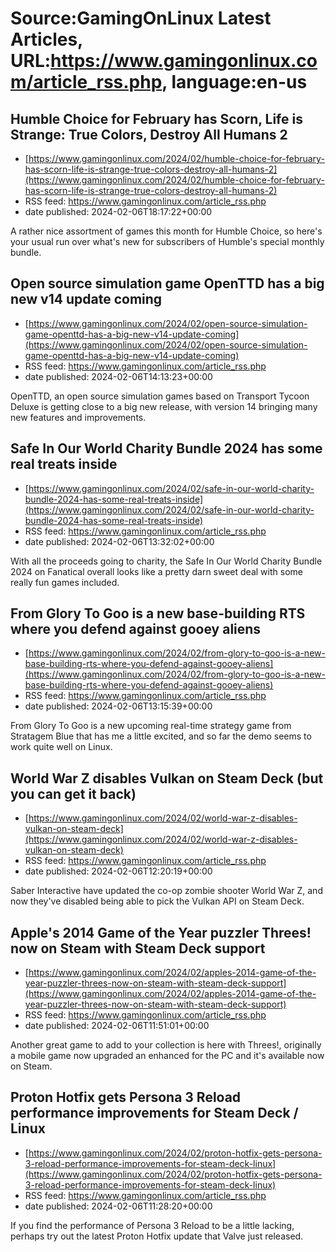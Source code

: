 # Source:GamingOnLinux Latest Articles, URL:https://www.gamingonlinux.com/article_rss.php, language:en-us

## Humble Choice for February has Scorn, Life is Strange: True Colors, Destroy All Humans 2
 - [https://www.gamingonlinux.com/2024/02/humble-choice-for-february-has-scorn-life-is-strange-true-colors-destroy-all-humans-2](https://www.gamingonlinux.com/2024/02/humble-choice-for-february-has-scorn-life-is-strange-true-colors-destroy-all-humans-2)
 - RSS feed: https://www.gamingonlinux.com/article_rss.php
 - date published: 2024-02-06T18:17:22+00:00

A rather nice assortment of games this month for Humble Choice, so here's your usual run over what's new for subscribers of Humble's special monthly bundle.

## Open source simulation game OpenTTD has a big new v14 update coming
 - [https://www.gamingonlinux.com/2024/02/open-source-simulation-game-openttd-has-a-big-new-v14-update-coming](https://www.gamingonlinux.com/2024/02/open-source-simulation-game-openttd-has-a-big-new-v14-update-coming)
 - RSS feed: https://www.gamingonlinux.com/article_rss.php
 - date published: 2024-02-06T14:13:23+00:00

OpenTTD, an open source simulation games based on Transport Tycoon Deluxe is getting close to a big new release, with version 14 bringing many new features and improvements.

## Safe In Our World Charity Bundle 2024 has some real treats inside
 - [https://www.gamingonlinux.com/2024/02/safe-in-our-world-charity-bundle-2024-has-some-real-treats-inside](https://www.gamingonlinux.com/2024/02/safe-in-our-world-charity-bundle-2024-has-some-real-treats-inside)
 - RSS feed: https://www.gamingonlinux.com/article_rss.php
 - date published: 2024-02-06T13:32:02+00:00

With all the proceeds going to charity, the Safe In Our World Charity Bundle 2024 on Fanatical overall looks like a pretty darn sweet deal with some really fun games included.

## From Glory To Goo is a new base-building RTS where you defend against gooey aliens
 - [https://www.gamingonlinux.com/2024/02/from-glory-to-goo-is-a-new-base-building-rts-where-you-defend-against-gooey-aliens](https://www.gamingonlinux.com/2024/02/from-glory-to-goo-is-a-new-base-building-rts-where-you-defend-against-gooey-aliens)
 - RSS feed: https://www.gamingonlinux.com/article_rss.php
 - date published: 2024-02-06T13:15:39+00:00

From Glory To Goo is a new upcoming real-time strategy game from Stratagem Blue that has me a little excited, and so far the demo seems to work quite well on Linux.

## World War Z disables Vulkan on Steam Deck (but you can get it back)
 - [https://www.gamingonlinux.com/2024/02/world-war-z-disables-vulkan-on-steam-deck](https://www.gamingonlinux.com/2024/02/world-war-z-disables-vulkan-on-steam-deck)
 - RSS feed: https://www.gamingonlinux.com/article_rss.php
 - date published: 2024-02-06T12:20:19+00:00

Saber Interactive have updated the co-op zombie shooter World War Z, and now they've disabled being able to pick the Vulkan API on Steam Deck.

## Apple's 2014 Game of the Year puzzler Threes! now on Steam with Steam Deck support
 - [https://www.gamingonlinux.com/2024/02/apples-2014-game-of-the-year-puzzler-threes-now-on-steam-with-steam-deck-support](https://www.gamingonlinux.com/2024/02/apples-2014-game-of-the-year-puzzler-threes-now-on-steam-with-steam-deck-support)
 - RSS feed: https://www.gamingonlinux.com/article_rss.php
 - date published: 2024-02-06T11:51:01+00:00

Another great game to add to your collection is here with Threes!, originally a mobile game now upgraded an enhanced for the PC and it's available now on Steam.

## Proton Hotfix gets Persona 3 Reload performance improvements for Steam Deck / Linux
 - [https://www.gamingonlinux.com/2024/02/proton-hotfix-gets-persona-3-reload-performance-improvements-for-steam-deck-linux](https://www.gamingonlinux.com/2024/02/proton-hotfix-gets-persona-3-reload-performance-improvements-for-steam-deck-linux)
 - RSS feed: https://www.gamingonlinux.com/article_rss.php
 - date published: 2024-02-06T11:28:20+00:00

If you find the performance of Persona 3 Reload to be a little lacking, perhaps try out the latest Proton Hotfix update that Valve just released.

